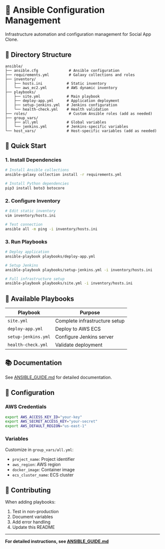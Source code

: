 # 🤖 Ansible Configuration Management

Infrastructure automation and configuration management for Social App Clone.

## 📁 Directory Structure

```
ansible/
├── ansible.cfg              # Ansible configuration
├── requirements.yml         # Galaxy collections and roles
├── inventory/
│   ├── hosts.ini           # Static inventory
│   └── aws_ec2.yml         # AWS dynamic inventory
├── playbooks/
│   ├── site.yml            # Main playbook
│   ├── deploy-app.yml      # Application deployment
│   ├── setup-jenkins.yml   # Jenkins configuration
│   └── health-check.yml    # Health validation
├── roles/                   # Custom Ansible roles (add as needed)
├── group_vars/
│   ├── all.yml             # Global variables
│   └── jenkins.yml         # Jenkins-specific variables
└── host_vars/              # Host-specific variables (add as needed)
```

## 🚀 Quick Start

### 1. Install Dependencies
```bash
# Install Ansible collections
ansible-galaxy collection install -r requirements.yml

# Install Python dependencies
pip3 install boto3 botocore
```

### 2. Configure Inventory
```bash
# Edit static inventory
vim inventory/hosts.ini

# Test connection
ansible all -m ping -i inventory/hosts.ini
```

### 3. Run Playbooks
```bash
# Deploy application
ansible-playbook playbooks/deploy-app.yml

# Setup Jenkins
ansible-playbook playbooks/setup-jenkins.yml -i inventory/hosts.ini

# Full infrastructure setup
ansible-playbook playbooks/site.yml -i inventory/hosts.ini
```

## 📖 Available Playbooks

| Playbook | Purpose |
|----------|---------|
| `site.yml` | Complete infrastructure setup |
| `deploy-app.yml` | Deploy to AWS ECS |
| `setup-jenkins.yml` | Configure Jenkins server |
| `health-check.yml` | Validate deployment |

## 📚 Documentation

See [ANSIBLE_GUIDE.md](../ANSIBLE_GUIDE.md) for detailed documentation.

## 🔧 Configuration

### AWS Credentials
```bash
export AWS_ACCESS_KEY_ID="your-key"
export AWS_SECRET_ACCESS_KEY="your-secret"
export AWS_DEFAULT_REGION="us-east-1"
```

### Variables
Customize in `group_vars/all.yml`:
- `project_name`: Project identifier
- `aws_region`: AWS region
- `docker_image`: Container image
- `ecs_cluster_name`: ECS cluster

## 🤝 Contributing

When adding playbooks:
1. Test in non-production
2. Document variables
3. Add error handling
4. Update this README

---

**For detailed instructions, see [ANSIBLE_GUIDE.md](../ANSIBLE_GUIDE.md)**
